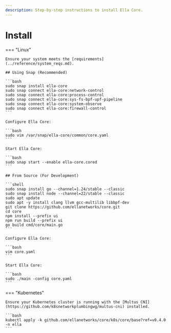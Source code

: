 ```yaml
---
description: Step-by-step instructions to install Ella Core.
---
```


# Install


=== "Linux"

    Ensure your system meets the [requirements](../reference/system_reqs.md).

    ## Using Snap (Recommended)

    ```bash
    sudo snap install ella-core
    sudo snap connect ella-core:network-control
    sudo snap connect ella-core:process-control
    sudo snap connect ella-core:sys-fs-bpf-upf-pipeline
    sudo snap connect ella-core:system-observe
    sudo snap connect ella-core:firewall-control
    ```

    Configure Ella Core:

    ```bash
    sudo vim /var/snap/ella-core/common/core.yaml
    ```

    Start Ella Core:

    ```bash
    sudo snap start --enable ella-core.cored
    ```

    ## From Source (For Development)

    ```shell
    sudo snap install go --channel=1.24/stable --classic
    sudo snap install node --channel=22/stable --classic
    sudo apt update
    sudo apt -y install clang llvm gcc-multilib libbpf-dev
    git clone https://github.com/ellanetworks/core.git
    cd core
    npm install --prefix ui
    npm run build --prefix ui
    go build cmd/core/main.go
    ```

    Configure Ella Core:

    ```bash
    vim core.yaml
    ```

    Start Ella Core:

    ```bash
    sudo ./main -config core.yaml
    ```

=== "Kubernetes"

    Ensure your Kubernetes cluster is running with the [Multus CNI](https://github.com/k8snetworkplumbingwg/multus-cni) installed.

    ```bash
    kubectl apply -k github.com/ellanetworks/core/k8s/core/base?ref=v0.4.0 -n ella
    ```
